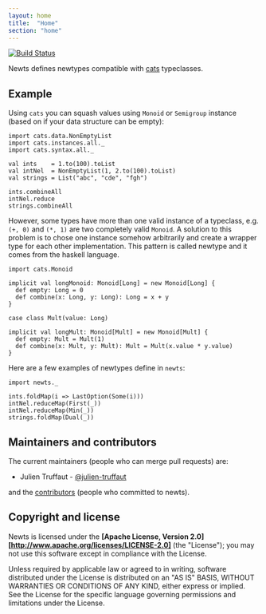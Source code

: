 ```yaml
---
layout: home
title:  "Home"
section: "home"
---
```


[![Build Status](https://travis-ci.org/julien-truffaut/newts.svg?branch=master)](https://travis-ci.org/julien-truffaut/newts)

Newts defines newtypes compatible with [cats](https://github.com/typelevel/cats) typeclasses. 

## Example

Using `cats` you can squash values using `Monoid` or `Semigroup` instance (based on if your data structure can be empty):

```tut:silent
import cats.data.NonEmptyList
import cats.instances.all._
import cats.syntax.all._

val ints    = 1.to(100).toList
val intNel  = NonEmptyList(1, 2.to(100).toList)
val strings = List("abc", "cde", "fgh")
```

```tut
ints.combineAll
intNel.reduce
strings.combineAll
```

However, some types have more than one valid instance of a typeclass, e.g. `(+, 0)` and `(*, 1)` are two
completely valid `Monoid`. A solution to this problem is to chose one instance somehow arbitrarily and create a wrapper 
type for each other implementation. This pattern is called newtype and it comes from the haskell language.

```tut:silent
import cats.Monoid

implicit val longMonoid: Monoid[Long] = new Monoid[Long] {
  def empty: Long = 0
  def combine(x: Long, y: Long): Long = x + y
}

case class Mult(value: Long)

implicit val longMult: Monoid[Mult] = new Monoid[Mult] {
  def empty: Mult = Mult(1)
  def combine(x: Mult, y: Mult): Mult = Mult(x.value * y.value)
}
```

Here are a few examples of newtypes define in `newts`:

```tut:silent
import newts._
```

```tut
ints.foldMap(i => LastOption(Some(i)))
intNel.reduceMap(First(_))
intNel.reduceMap(Min(_))
strings.foldMap(Dual(_))
```

## Maintainers and contributors

The current maintainers (people who can merge pull requests) are:

* Julien Truffaut - [@julien-truffaut](https://github.com/julien-truffaut)

and the [contributors](https://github.com/julien-truffaut/newts/graphs/contributors) (people who committed to newts).

## Copyright and license

Newts is licensed under the **[Apache License, Version 2.0][http://www.apache.org/licenses/LICENSE-2.0]** (the
"License"); you may not use this software except in compliance with the License.

Unless required by applicable law or agreed to in writing, software
distributed under the License is distributed on an "AS IS" BASIS,
WITHOUT WARRANTIES OR CONDITIONS OF ANY KIND, either express or implied.
See the License for the specific language governing permissions and
limitations under the License.